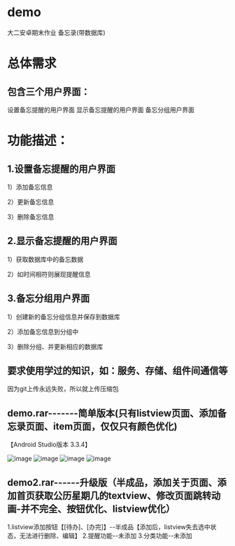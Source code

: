 # demo
大二安卓期末作业   备忘录(带数据库)
# 总体需求
## 包含三个用户界面：
设置备忘提醒的用户界面
显示备忘提醒的用户界面
备忘分组用户界面

# 功能描述：
## 1.设置备忘提醒的用户界面
1）添加备忘信息

2）更新备忘信息

3）删除备忘信息

## 2.显示备忘提醒的用户界面
1）获取数据库中的备忘数据

2）如时间相符则展现提醒信息

## 3.备忘分组用户界面
1）创建新的备忘分组信息并保存到数据库

2）添加备忘信息到分组中

3）删除分组、并更新相应的数据库

## 要求使用学过的知识，如：服务、存储、组件间通信等
因为git上传永远失败，所以就上传压缩包


## demo.rar-------简单版本(只有listview页面、添加备忘录页面、item页面，仅仅只有颜色优化)
【Android Studio版本 3.3.4】

![image](https://github.com/ACG-Q/demo/blob/master/img/1.png?raw=true)
![image](https://github.com/ACG-Q/demo/blob/master/img/2.png?raw=true)
![image](https://github.com/ACG-Q/demo/blob/master/img/3.png?raw=true)
![image](https://github.com/ACG-Q/demo/blob/master/img/4.png?raw=true)
## demo2.rar------升级版（半成品，添加关于页面、添加首页获取公历星期几的textview、修改页面跳转动画-并不完全、按钮优化、listview优化）
1.listview添加按钮【[待办]、[办完]】--半成品【添加后，listview失去选中状态，无法进行删除、编辑】
2.提醒功能--未添加
3.分类功能--未添加
